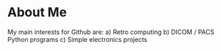 # About Me
My main interests for Github are:
a) Retro computing
b) DICOM / PACS Python programs
c) Simple electronics projects

